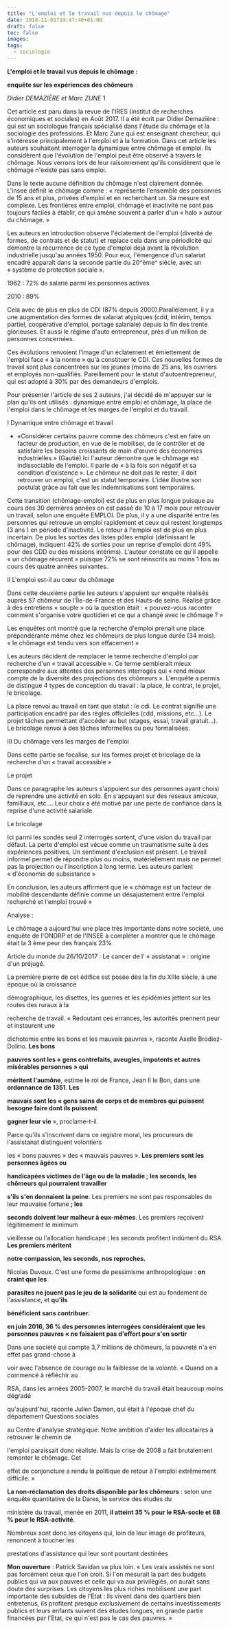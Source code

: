 ```yaml
---
title: "L'emploi et le travail vus depuis le chômage"
date: 2018-11-01T19:47:46+01:00
draft: false
toc: false
images:
tags: 
  - sociologie
---
```

**L'emploi et le travail vus depuis le chômage :**

**enquête sur les expériences des chômeurs**

*Didier DEMAZIÈRE et Marc ZUNE* 1

Cet article est paru dans la revue de l'IRES (institut de recherches
économiques et sociales) en Août 2017. Il a été écrit par Didier
Demazière : qui est un sociologue français spécialisé dans l'étude du
chômage et la sociologie des professions. Et Marc Zune qui est
enseignant chercheur, qui s'intéresse principalement à l'emploi et à la
formation. Dans cet article les auteurs souhaitent interroger la
dynamique entre chômage et emploi. Ils considèrent que l'évolution de
l'emploi peut être observé à travers le chômage. Nous verrons lors de
leur raisonnement qu'ils considèrent que le chômage n'existe pas sans
emploi.

Dans le texte aucune définition du chômage n'est clairement donnée.
L'insee définit le chômage comme : « représente l\'ensemble des
personnes de 15 ans et plus, privées d\'emploi et en recherchant un. Sa
mesure est complexe. Les frontières entre emploi, chômage et inactivité
ne sont pas toujours faciles à établir, ce qui amène souvent à parler
d\'un « halo » autour du chômage. »

Les auteurs en introduction observe l'éclatement de l'emploi (diverité
de formes, de contrats et de statut) et replace cela dans une
périodicité qui démontre la récurrence de ce type d'emploi déjà avant la
révolution industrielle jusqu'au années 1950. Pour eux, l'émergence d'un
salariat encadré apparaît dans la seconde partie du 20^ème^ siècle, avec
un « système de protection sociale ».

1962 : 72% de salarié parmi les personnes actives

2010 : 89%

Cela avec de plus en plus de CDI (87% depuis 2000).Parallèlement, il y a
une augmentation des formes de salariat atypiques (cdd, intérim, temps
partiel, coopérative d'emploi, portage salariale) depuis la fin des
trente glorieuses. Et aussi le régime d'auto entrepreneur, près d'un
million de personnes concernées.

Ces évolutions renvoient l'image d'un éclatement et émiettement de
l'emploi face « à la norme » qu'à constituer le CDI. Ces nouvelles
formes de travail sont plus concentrées sur les jeunes (moins de 25 ans,
les ouvriers et employés non-qualifiés. Pareillement pour le statut
d'autoentrepreneur, qui est adopté à 30% par des demandeurs d'emplois.

Pour présenter l'article de ses 2 auteurs, j'ai décidé de m'appuyer sur
le plan qu'ils ont utilisés : dynamique entre emploi et chômage, la
place de l'emploi dans le chômage et les marges de l'emploi et du
travail.

I Dynamique entre chômage et travail

-   «Considérer certains pauvre comme des chômeurs c'est en faire un
    facteur de production, en vue de le mobiliser, de le contrôler et de
    satisfaire les besoins croissants de main d'œuvre des économies
    industrielles » (Gautié) Ici l'auteur démontre que le chômage est
    indissociable de l'emploi. Il parle de « à la fois son négatif et sa
    condition d'existence ». Le chômeur ne doit pas le rester, il doit
    retrouver un emploi, c'est un statut temporaire. L'idée illustre son
    postulat grâce au fait que les indemnisations sont temporaires.

Cette transition (chômage-emploi) est de plus en plus longue puisque au
cours des 30 dernières années on est passé de 10 à 17 mois pour
retrouver un travail, selon une enquête EMPLOI. De plus, il y a une
disparité entre les personnes qui retrouve un emploi rapidement et ceux
qui restent longtemps (3 ans ) en période d'inactivité. Le retour à
l'emploi est de plus en plus incertain. De plus les sorties des listes
pôles emploi (définissant le chômage), indiquent 42% de sorties pour un
reprise d'emploi dont 49% pour des CDD ou des missions intérims).
L'auteur constate ce qu'il appelle « un chômage récurent » puisque 72%
se sont réinscrits au moins 1 fois au cours des quatre années suivantes.

II L'emploi est-il au cœur du chômage

Dans cette deuxième partie les auteurs s'appuient sur enquête réalisés
auprès 57 chômeur de l'Île-de-France et des Hauts-de seine. Réalisé
grâce à des entretiens « souple » où la question était : « pouvez-vous
raconter comment s'organise votre quotidien et ce qui a changé avec le
chômage ? »

Les enquêtes ont montré que la recherche d'emploi prenait une place
prépondérante même chez les chômeurs de plus longue durée (34 mois).
« le chômage est tendu vers son effacement »

Les auteurs décident de remplacer le terme recherche d'emploi par
recherche d'un « travail accessible ». Ce terme semblerait mieux
correspondre aux attentes des personnes interrogés qui « rend mieux
compte de la diversité des projections des chômeurs ». L'enquête a
permis de distingue 4 types de conception du travail : la place, le
contrat, le projet, le bricolage.

La place renvoi au travail en tant que statut : le cdi. Le contrat
signifie une participation encadré par des règles officielles (cdd,
missions, etc...). Le projet tâches permettant d'accéder au but (stages,
essai, travail gratuit...). Le bricolage renvoi à des tâches informelles
ou peu formalisées.

III Du chômage vers les marges de l'emploi

Dans cette partie se focalise, sur les formes projet et bricolage de la
recherche d'un « travail accessible »

Le projet

Dans ce paragraphe les auteurs s'appuient sur des personnes ayant choisi
de reprendre une activité en solo. En s'appuyant sur des reseaux
amicaux, familliaux, etc.... Leur choix a été motivé par une perte de
confiance dans la reprise d'une activité salariale.

Le bricolage

Ici parmi les sondés seul 2 interrogés sortent, d'une vision du travail
par défaut. La perte d'emploi est vécue comme un traumatisme suite à des
expériences positives. Un sentiment d'exclusion est présent. Le travail
informel permet de répondre plus ou moins, matériellement mais ne permet
pas la projection ou l'inscription à long terme. Les auteurs parlent
« d'économie de subsistance »

En conclusion, les auteurs affirment que le « chômage est un facteur de
mobilité descendante définie comme un désajustement entre l'emploi
recherché et l'emploi trouvé »

Analyse :

Le chômage a aujourd'hui une place très importante dans notre société,
une enquête de l'ONDRP et de l'INSEE à compléter a montrer que le
chômage était la 3 ème peur des français 23%

Article du monde du 26/10/2017 : Le cancer de l' « assistanat » :
origine d'un préjugé.

La première pierre de cet édifice est posée dès la fin du XIIIe siècle,
à une époque où la croissance

démographique, les disettes, les guerres et les épidémies jettent sur
les routes des ruraux à la

recherche de travail. « Redoutant ces errances, les autorités prennent
peur et instaurent une

dichotomie entre les bons et les mauvais pauvres », raconte Axelle
Brodiez-Dolino. **Les bons**

**pauvres sont les « gens contrefaits, aveugles, impotents et autres
misérables personnes » qui**

**méritent l'aumône**, estime le roi de France, Jean II le Bon, dans une
**ordonnance de 1351**. **Les**

**mauvais sont les « gens sains de corps et de membres qui puissent
besogne faire dont ils puissent**

**gagner leur vie** », proclame-t-il.

Parce qu'ils s'inscrivent dans ce registre moral, les procureurs de
l'assistanat distinguent volontiers

les « bons pauvres » des « mauvais pauvres ». **Les premiers sont les
personnes âgées ou**

**handicapées victimes de l'âge ou de la maladie ; les seconds, les
chômeurs qui pourraient travailler**

**s'ils s'en donnaient la peine**. Les premiers ne sont pas responsables
de leur mauvaise fortune **; les**

**seconds doivent leur malheur à eux-mêmes**. Les premiers reçoivent
légitimement le minimum

vieillesse ou l'allocation handicapé ; les seconds profitent indûment du
RSA. **Les premiers méritent**

**notre compassion, les seconds, nos reproches.**

Nicolas Duvoux. C'est une forme de pessimisme anthropologique : **on
craint que les**

**parasites ne jouent pas le jeu de la solidarité** qui est au fondement
de l'assistance, et **qu'ils**

**bénéficient sans contribuer.**

**en juin 2016, 36 % des personnes interrogées considéraient que les
personnes pauvres « ne faisaient pas d'effort pour s'en sortir**

Dans une société qui compte 3,7 millions de chômeurs, la pauvreté n'a en
effet pas grand-chose à

voir avec l'absence de courage ou la faiblesse de la volonté. « Quand on
a commencé à réfléchir au

RSA, dans les années 2005-2007, le marché du travail était beaucoup
moins dégradé

qu'aujourd'hui, raconte Julien Damon, qui était à l'époque chef du
département Questions sociales

au Centre d'analyse stratégique. Notre ambition d'aider les allocataires
à retrouver le chemin de

l'emploi paraissait donc réaliste. Mais la crise de 2008 a fait
brutalement remonter le chômage. Cet

effet de conjoncture a rendu la politique de retour à l'emploi
extrêmement difficile. »

**La non-réclamation des droits disponible par les chômeurs** : selon
une enquête quantitative de la Dares, le service des études du

ministère du travail, menée en 2011, **il atteint 35 % pour le RSA-socle
et 68 % pour le RSA-activité**.

Nombreux sont donc les citoyens qui, loin de leur image de profiteurs,
renoncent à toucher les

prestations d'assistance qui leur sont pourtant destinées

**Mon ouverture** : Patrick Savidan va plus loin. « Les vrais assistés
ne sont pas forcément ceux que l'on croit. Si l'on mesurait la part des
budgets publics qui va aux pauvres et celle qui va aux privilégiés, on
aurait sans doute des surprises. Les citoyens les plus riches mobilisent
une part importante des subsides de l'Etat : ils vivent dans des
quartiers bien entretenus, ils profitent presque exclusivement de
certains investissements publics et leurs enfants suivent des études
longues, en grande partie financées par l'Etat, ce qui n'est pas le cas
des pauvres. »
